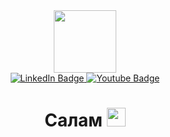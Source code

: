 <div id="header" align="center">
  <img src="https://media.giphy.com/media/C3brYLms1bhv2/giphy.gif" width="100"/>
</div>
<div id="badges" align="center">
  <a href="https://vk.com/egorchik_nelegalniy_gonchik">
    <img src="https://img.shields.io/badge/vk.com-red?style=for-the-badge&logo=vk.com&logoColor=white" alt="LinkedIn Badge"/>
  </a>
  <a href="https://www.youtube.com/channel/UCiK3Z1I5xiXpBC7ApGDMbMQ">
    <img src="https://img.shields.io/badge/youtube.com-red?style=for-the-badge&logo=youtube.com&logoColor=white" alt="Youtube Badge"/>
  </a>
</div>
<div id="viewprof" align="center">
  <img src="https://komarev.com/ghpvc/?username= Chupapi1337&style=flat-square&color=blue" alt=""/>
</div>
<div id="heythere" align="center">
  <h1>
  Салам
  <img src="https://media.giphy.com/media/hvRJCLFzcasrR4ia7z/giphy.gif" width="30px"/>
</h1>
</div>



